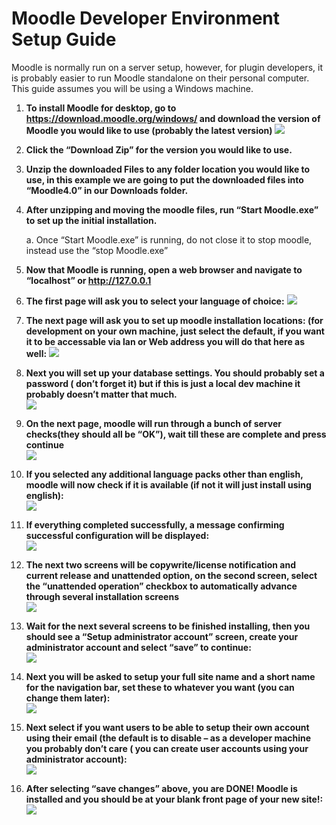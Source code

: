 # Moodle Developer Environment Setup Guide
Moodle is normally run on a server setup, however, for plugin developers, it is probably easier to run Moodle standalone on their personal computer. This guide assumes you will be using a Windows machine.

1.	__To install Moodle for desktop, go to https://download.moodle.org/windows/ and download the version of Moodle you would like to use (probably the latest version)__
![](.\imgs\1\1-1.png)


2.	__Click the “Download Zip” for the version you would like to use.__

3.	__Unzip the downloaded Files to any folder location you would like to use, in this example we are going to put the downloaded files into “Moodle4.0” in our Downloads folder.__

4.	__After unzipping and moving the moodle files, run “Start Moodle.exe” to set up the initial installation.__

    a.	Once “Start Moodle.exe” is running, do not close it to stop moodle, instead use the “stop Moodle.exe” 

5.	__Now that Moodle is running, open a web browser and navigate to “localhost” or http://127.0.0.1__

6.	__The first page will ask you to select your language of choice:__
![](.\imgs\1\1-6.png)

7.	__The next page will ask you to set up moodle installation locations: (for development on your own machine, just select the default, if you want it to be accessable via lan or Web address you will do that here as well:__
![](.\imgs\1\1-7.png)

8.	__Next you will set up your database settings. You should probably set a password ( don’t forget it) but if this is just a local dev machine it probably doesn’t matter that much.__  
![](.\imgs\1\1-8.png)

9.	__On the next page, moodle will run through a bunch of server checks(they should all be “OK”), wait till these are complete and press continue__  
![](.\imgs\1\1-9.png)

10.	__If you selected any additional language packs other than english, moodle will now check if it is available (if not it will just install using english):__  
![](.\imgs\1\1-19.png)

11.	__If everything completed successfully, a message confirming successful configuration will be displayed:__  
![](.\imgs\1\1-11.png)

12.	__The next two screens will be copywrite/license notification and current release and unattended option, on the second screen, select the “unattended operation” checkbox to automatically advance through several installation screens__   
![](.\imgs\1\1-12.png)

13.	__Wait for the next several screens to be finished installing, then you should see a “Setup administrator account” screen, create your administrator account and select “save” to continue:__  
![](.\imgs\1\1-13.png)

14.	__Next you will be asked to setup your full site name and a short name for the navigation bar, set these to whatever you want (you can change them later):__  
![](.\imgs\1\1-14.png)

15.	__Next select if you want users to be able to setup their own account using their email (the default is to disable – as a developer machine you probably don’t care ( you can create user accounts using your administrator account):__  
![](.\imgs\1\1-15.png)

16.	__After selecting “save changes” above, you are DONE! Moodle is installed and you should be at your blank front page of your new site!:__  
![](.\imgs\1\1-16.png)